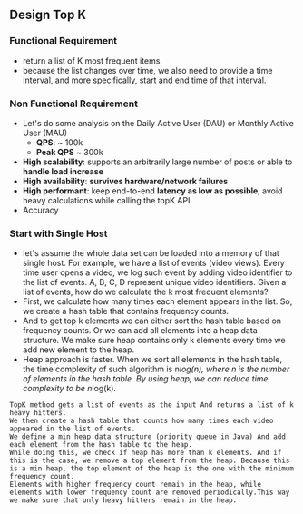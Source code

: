 ## Design Top K
### Functional Requirement
- return a list of K most frequent items
- because the list changes over time, we also need to provide a time interval, and more specifically, start and end time of that interval.
### Non Functional Requirement
- Let's do some analysis on the Daily Active User (DAU) or Monthly Active User (MAU)
	- **QPS**:  ~ 100k
	- **Peak QPS** ~ 300k
- **High scalability**: supports an arbitrarily large number of posts or able to **handle load increase**
- **High availability**: **survives hardware/network failures**
- **High performant**: keep end-to-end **latency as low as possible**, avoid heavy calculations while calling the topK API.
- Accuracy
### Start with Single Host
- let's assume the whole data set can be loaded into a memory of that single host. For example, we have a list of events (video views). Every time user opens a video, we log such event by adding video identifier to the list
of events. A, B, C, D represent unique video identifiers. Given a list of events, how do we calculate the k most frequent elements?
- First, we calculate how many times each element appears in the list. So, we create a hash table that contains frequency counts.
- And to get top k elements we can either sort the hash table based on frequency counts. Or we can add all elements into a heap data structure. We make sure heap contains only k elements every time we add new element to the heap.
- Heap approach is faster. When we sort all elements in the hash table, the time complexity of such algorithm is n*log(n), where n is the number of elements in the hash table. By using heap, we can reduce time complexity to be n*log(k).
```
TopK method gets a list of events as the input And returns a list of k heavy hitters.
We then create a hash table that counts how many times each video appeared in the list of events.
We define a min heap data structure (priority queue in Java) And add each element from the hash table to the heap.
While doing this, we check if heap has more than k elements. And if this is the case, we remove a top element from the heap. Because this is a min heap, the top element of the heap is the one with the minimum frequency count.
Elements with higher frequency count remain in the heap, while elements with lower frequency count are removed periodically.This way we make sure that only heavy hitters remain in the heap.
```

<!--stackedit_data:
eyJoaXN0b3J5IjpbLTE4NjU3MzM0NzQsMTU5NTYzNTU5MCwtMj
A4ODc0NjYxMl19
-->